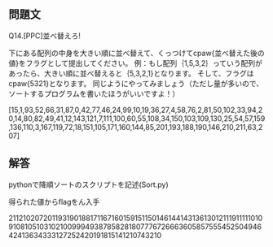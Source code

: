 ## 問題文
Q14.[PPC]並べ替えろ!

下にある配列の中身を大きい順に並べ替えて、くっつけてcpaw{並べ替えた後の値}をフラグとして提出してください。
例：もし配列｛1,5,3,2｝っていう配列があったら、大きい順に並べ替えると｛5,3,2,1}となります。
そして、フラグはcpaw{5321}となります。
同じようにやってみましょう（ただし量が多いので、ソートするプログラムを書いたほうがいいですよ！）

[15,1,93,52,66,31,87,0,42,77,46,24,99,10,19,36,27,4,58,76,2,81,50,102,33,94,20,14,80,82,49,41,12,143,121,7,111,100,60,55,108,34,150,103,109,130,25,54,57,159,136,110,3,167,119,72,18,151,105,171,160,144,85,201,193,188,190,146,210,211,63,207]

## 解答
pythonで降順ソートのスクリプトを記述(Sort.py)

得られた値からflagをん入手

2112102072011931901881711671601591511501461441431361301211191111101091081051031021009994938785828180777672666360585755545250494642413634333127252420191815141210743210
